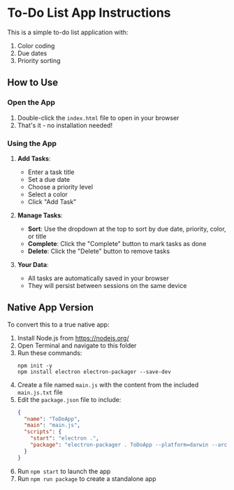 # To-Do List App Instructions

This is a simple to-do list application with:
1. Color coding
2. Due dates
3. Priority sorting

## How to Use

### Open the App
1. Double-click the `index.html` file to open in your browser
2. That's it - no installation needed!

### Using the App
1. **Add Tasks**:
   - Enter a task title
   - Set a due date
   - Choose a priority level
   - Select a color
   - Click "Add Task"

2. **Manage Tasks**:
   - **Sort**: Use the dropdown at the top to sort by due date, priority, color, or title
   - **Complete**: Click the "Complete" button to mark tasks as done
   - **Delete**: Click the "Delete" button to remove tasks

3. **Your Data**:
   - All tasks are automatically saved in your browser
   - They will persist between sessions on the same device

## Native App Version

To convert this to a true native app:

1. Install Node.js from https://nodejs.org/
2. Open Terminal and navigate to this folder
3. Run these commands:
   ```
   npm init -y
   npm install electron electron-packager --save-dev
   ```
4. Create a file named `main.js` with the content from the included `main.js.txt` file
5. Edit the `package.json` file to include:
   ```json
   {
     "name": "ToDoApp",
     "main": "main.js",
     "scripts": {
       "start": "electron .",
       "package": "electron-packager . ToDoApp --platform=darwin --arch=x64 --out=dist"
     }
   }
   ```
6. Run `npm start` to launch the app
7. Run `npm run package` to create a standalone app